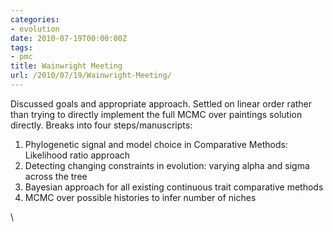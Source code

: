 ```yaml
---
categories:
- evolution
date: 2010-07-19T00:00:00Z
tags:
- pmc
title: Wainwright Meeting
url: /2010/07/19/Wainwright-Meeting/
---
```


Discussed goals and appropriate approach. Settled on linear order rather
than trying to directly implement the full MCMC over paintings solution
directly. Breaks into four steps/manuscripts:

1.  Phylogenetic signal and model choice in Comparative Methods:
    Likelihood ratio approach
2.  Detecting changing constraints in evolution: varying alpha and sigma
    across the tree
3.  Bayesian approach for all existing continuous trait comparative
    methods
4.  MCMC over possible histories to infer number of niches

\

